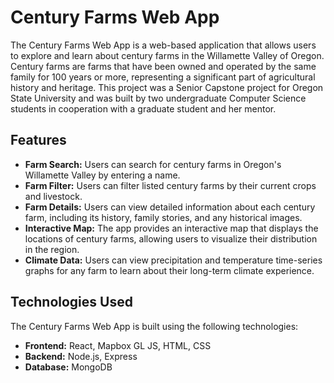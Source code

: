 # Century Farms Web App

The Century Farms Web App is a web-based application that allows users to explore and learn about century farms in the Willamette Valley of 
Oregon. Century farms are farms that have been owned and operated by the same family for 100 years or more, representing a significant part 
of agricultural history and heritage. This project was a Senior Capstone project for Oregon State University and was built by two undergraduate 
Computer Science students in cooperation with a graduate student and her mentor.

## Features

- **Farm Search:** Users can search for century farms in Oregon's Willamette Valley by entering a name.
- **Farm Filter:** Users can filter listed century farms by their current crops and livestock.
- **Farm Details:** Users can view detailed information about each century farm, including its history, family stories, and any historical images.
- **Interactive Map:** The app provides an interactive map that displays the locations of century farms, allowing users to visualize their distribution in the region.
- **Climate Data:** Users can view precipitation and temperature time-series graphs for any farm to learn about their long-term climate experience.

## Technologies Used

The Century Farms Web App is built using the following technologies:

- **Frontend:** React, Mapbox GL JS, HTML, CSS
- **Backend:** Node.js, Express
- **Database:** MongoDB
